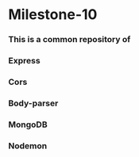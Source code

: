 # Milestone-10
### This is a common repository of 
### Express
### Cors
### Body-parser
### MongoDB
### Nodemon
